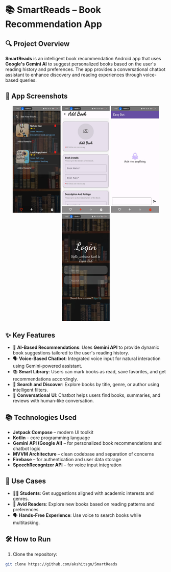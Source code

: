 # 📚 SmartReads – Book Recommendation App

## 🔍 Project Overview  
**SmartReads** is an intelligent book recommendation Android app that uses **Google's Gemini AI** to suggest personalized books based on the user's reading history and preferences. The app provides a conversational chatbot assistant to enhance discovery and reading experiences through voice-based queries.

## 📱 App Screenshots

<p align="center">
  <img src="https://github.com/akshitsgn/Smart-Shelf/blob/master/49066df7-0856-4498-b8a1-851b4f525438.jpg" alt="Home Screen" width="150"/>
  <img src="https://github.com/akshitsgn/Smart-Shelf/blob/master/9e8458e9-5c1b-4544-8342-24a8941cad0f.jpg" alt="Recommendations" width="150"/>
  <img src="https://github.com/akshitsgn/Smart-Shelf/blob/master/5a547d9d-857a-457f-8828-363904857fe5.jpg" alt="ChatBot Assistant" width="150"/>
  <img src="https://github.com/akshitsgn/Smart-Shelf/blob/master/b4c10049-2207-4206-8677-fe97d3db5892.jpg" alt="ChatBot Assistant" width="150"/>
</p>

## ✨ Key Features

- 🤖 **AI-Based Recommendations**: Uses **Gemini API** to provide dynamic book suggestions tailored to the user's reading history.
- 🗣️ **Voice-Based Chatbot**: Integrated voice input for natural interaction using Gemini-powered assistant.
- 📚 **Smart Library**: Users can mark books as read, save favorites, and get recommendations accordingly.
- 🔎 **Search and Discover**: Explore books by title, genre, or author using intelligent filters.
- 🧠 **Conversational UI**: Chatbot helps users find books, summaries, and reviews with human-like conversation.

## 📚 Technologies Used

- **Jetpack Compose** – modern UI toolkit
- **Kotlin** – core programming language
- **Gemini API (Google AI)** – for personalized book recommendations and chatbot logic
- **MVVM Architecture** – clean codebase and separation of concerns
- **Firebase** – for authentication and user data storage
- **SpeechRecognizer API** – for voice input integration

## 💼 Use Cases

- 🧑‍🎓 **Students**: Get suggestions aligned with academic interests and genres.
- 📖 **Avid Readers**: Explore new books based on reading patterns and preferences.
- 🗣️ **Hands-Free Experience**: Use voice to search books while multitasking.

## 🛠️ How to Run

1. Clone the repository:
```bash
git clone https://github.com/akshitsgn/SmartReads
